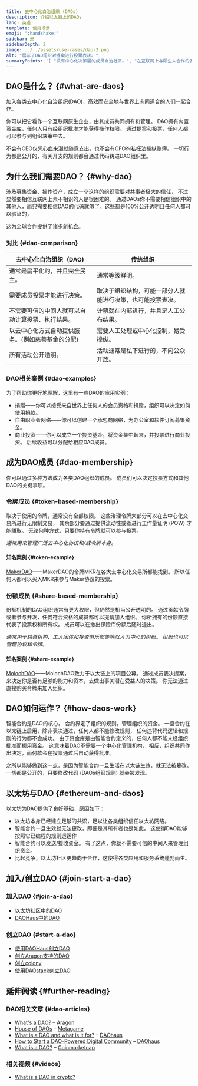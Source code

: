 ```yaml
---
title: 去中心化自治组织 (DAOs)
description: 介绍以太链上的DAOs
lang: 英语
template: 使用场景
emoji: ":handshake:"
sidebar: 是
sidebarDepth: 2
image: ../../assets/use-cases/dao-2.png
alt: "展示了DAO组织对提案进行投票表决。"
summaryPoints: '[ "没有中心化决策层的成员自治社区。", "在互联网上与陌生人合作的安全方式。", "将资金用于投资的安全场所。", ] ---'
---
```


## DAO是什么？ {#what-are-daos}

加入各类去中心化自治组织(DAO)，高效而安全地与世界上志同道合的人们一起合作。

你可以把它看作一个互联网原生企业，由其成员共同拥有和管理。 DAO拥有内置资金库，任何人只有经组织批准才能获得操作权限。 通过提案和投票，任何人都可以参与到组织决策中去。

不会有CEO仅凭心血来潮就随意支出，也不会有CFO徇私枉法操纵账簿。 一切行为都是公开的，有关开支的规则都会通过代码铸进DAO组织里。

## 为什么我们需要DAO？ {#why-dao}

涉及募集资金、操作资产，成立一个这样的组织需要对共事者极大的信任， 不过显然要相信互联网上素不相识的人是很困难的。 通过DAOs你不需要相信组织中的其他人，而只需要相信DAO的代码就够了。这些都是100%公开透明且任何人都可以验证的，

这为全球合作提供了诸多新机会。

### 对比 {#dao-comparison}

| 去中心化自治组织（DAO)             | 传统组织                          |
| ------------------------- | ----------------------------- |
| 通常是扁平化的，并且完全民主。           | 通常等级鲜明。                       |
| 需要成员投票才能进行决策。             | 取决于组织结构，可能一部分人就能进行决策，也可能投票表决。 |
| 不需要可信的中间人就可以自动计算投票、执行结果。  | 计票就在内部进行，并且是人工公布结果。           |
| 以去中心化方式自动提供服务。(例如慈善基金的分配) | 需要人工处理或中心化控制，易受操纵。            |
| 所有活动公开透明。                 | 活动通常是私下进行的，不向公众开放。            |

### DAO相关案例 {#dao-examples}

为了帮助你更好地理解，这里有一些DAO的应用实例：

- 捐赠——你可以接受来自世界上任何人的会员资格和捐赠，组织可以决定如何使用捐款。
- 自由职业者网络——你可以创建一个承包商网络，为办公室和软件订阅募集资金。
- 商业投资——你可以成立一个投资基金，将资金集中起来，并投票进行商业投资。 后续收益可以分配给相应DAO成员。

## 成为DAO成员 {#dao-membership}

你可以通过多种方法成为各类DAO组织的成员。 成员们可以决定投票方式和其他DAO的关键事项。

### 令牌成员 {#token-based-membership}

取决于使用的令牌，通常没有全部权限。 这些治理令牌大部分可以在去中心化交易所进行无限制交易， 其余部分要通过提供流动性或者进行工作量证明 (POW) 才能赚取。 无论何种方式，只要你持有令牌就可以参与投票。

_通常用来管理广泛去中心化协议和/或令牌本身。_

#### 知名案例 {#token-example}

[MakerDAO](https://makerdao.com)——MakerDAO的令牌MKR在各大去中心化交易所都能找到。 所以任何人都可以买入MKR来参与Maker协议的投票。

### 份额成员 {#share-based-membership}

份额机制的DAO组织通常有更大权限，但仍然是相当公开透明的。 通过贡献令牌或者参与开发，任何符合资格的成员都可以提请加入组织。 你所拥有的份额直接代表了投票权和所有权。 成员可以在撤出保险库份额后随时退出。

_通常用于慈善机构、工人团体和投资俱乐部等等以人为中心的组织。 组织也可以管理协议和令牌。_

#### 知名案例 {#share-example}

[MolochDAO](http://molochdao.com/)——MolochDAO致力于以太链上的项目公募。 通过成员表决提案，来决定你是否有足够的能力和资本，去做出事关潜在受益人的决策。 你无法通过直接购买令牌来加入组织。

## DAO如何运作？ {#how-daos-work}

智能合约是DAO的核心。 合约界定了组织的规则，管理组织的资金。 一旦合约在以太链上启用，除非表决通过，任何人都不能修改规则， 任何违背代码逻辑和规则的行为都不会成功。 由于资金库是由智能合约定义的，任何人都不能未经组织批准而挪用资金。 这意味着DAO不需要一个中心化管理机构， 相反，组织共同作出决定，而付款会在投票通过后自动获得批准。

之所以能够做到这一点，是因为智能合约一旦生活在以太链生效，就无法被篡改。 一切都是公开的，只要修改代码 (DAOs组织规则) 就会被发现。

<DocLink to="/developers/docs/smart-contracts/" title="了解更多关于智能合约的信息" />

## 以太坊与DAO {#ethereum-and-daos}

以太坊为DAO提供了良好基础，原因如下：

- 以太坊本身已经建立足够的共识，足以让各类组织信任以太坊网络。
- 智能合约一旦生效就无法更改，即便是其所有者也是如此。 这使得DAO能够按照它已编程的规则运运作
- 智能合约可以发送/接收资金。 有了这点，你就不需要可信的中间人来管理组织资金。
- 比起竞争，以太坊社区更趋向于合作，这使得各类应用和服务系统蓬勃而生。

## 加入/创立DAO {#join-start-a-dao}

### 加入DAO {#join-a-dao}

- [以太坊社区中的DAO](/community/#decentralized-autonomous-organizations-daos/community/#decentralized-autonomous-organizations-daos)
- [DAOHaus中的DAO](https://app.daohaus.club/explore)

### 创立DAO {#start-a-dao}

- [使用DAOHaus创立DAO](https://app.daohaus.club/summon)
- [创立Aragon支持的DAO](https://aragon.org/product)
- [创立colony](https://colony.io/)
- [使用DAOstack创立DAO](https://daostack.io/)

## 延伸阅读 {#further-reading}

### DAO相关文章 {#dao-articles}

- [What's a DAO?](https://aragon.org/dao) – [Aragon](https://aragon.org/)
- [House of DAOs](https://wiki.metagame.wtf/docs/great-houses/house-of-daos) – [Metagame](https://wiki.metagame.wtf/)
- [What is a DAO and what is it for?](https://daohaus.substack.com/p/-what-is-a-dao-and-what-is-it-for) – [DAOhaus](https://daohaus.club/)
- [How to Start a DAO-Powered Digital Community](https://daohaus.substack.com/p/four-and-a-half-steps-to-start-a) – [DAOhaus](https://daohaus.club/)
- [What is a DAO?](https://coinmarketcap.com/alexandria/article/what-is-a-dao) – [Coinmarketcap](https://coinmarketcap.com)

### 相关视频 {#videos}

- [What is a DAO in crypto?](https://youtu.be/KHm0uUPqmVE)
